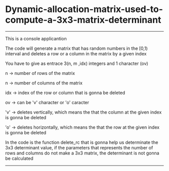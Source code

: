 # Dynamic-allocation-matrix-used-to-compute-a-3x3-matrix-determinant


-------------------------------------------------------------------

This is a console applicantion

The code will generate a matrix that has random numbers in the [0,1) interval and deletes a row or a column in the matrix by a given index

You have to give as entrace 3(n, m ,idx) integers and 1 character (ov)

n -> number of rows of the matrix

n -> number of columns of the matrix

idx -> index of the row or column that is gonna be deleted

ov -> can be 'v' character or 'o' caracter

'v' -> deletes vertically, which means the that the column at the given index is gonna be deleted 

'o' -> deletes horizontally, which means the that the row at the given index is gonna be deleted 

In the code is the function delete_rc that is gonna help us determinate the 3x3 determinant value, if the parameters that represents the number of rows and columns do not make a 3x3 matrix, the determinant is not gonna be calculated

--------------------------------------------------------------------
